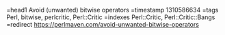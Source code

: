 =head1 Avoid (unwanted) bitwise operators
=timestamp 1310586634
=tags Perl, bitwise, perlcritic, Perl::Critic
=indexes Perl::Critic, Perl::Critic::Bangs
=redirect https://perlmaven.com/avoid-unwanted-bitwise-operators
